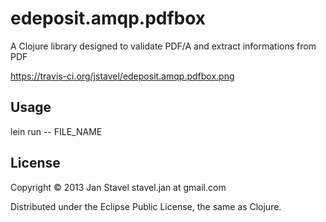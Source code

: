 # edeposit.amqp.pdfbox

A Clojure library designed to validate PDF/A and extract informations from PDF

https://travis-ci.org/jstavel/edeposit.amqp.pdfbox.png

## Usage

lein run -- FILE_NAME

## License

Copyright © 2013 Jan Stavel stavel.jan at gmail.com

Distributed under the Eclipse Public License, the same as Clojure.
